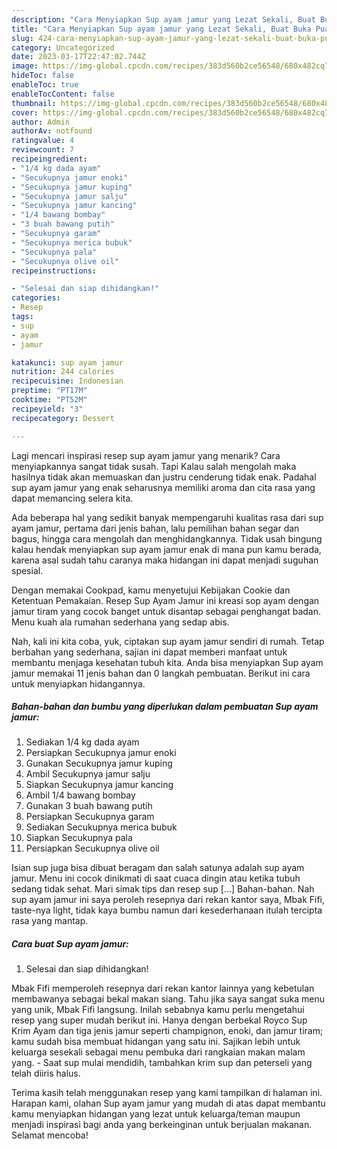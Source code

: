 ```yaml
---
description: "Cara Menyiapkan Sup ayam jamur yang Lezat Sekali, Buat Buka Puasa Enak Banget"
title: "Cara Menyiapkan Sup ayam jamur yang Lezat Sekali, Buat Buka Puasa Enak Banget"
slug: 424-cara-menyiapkan-sup-ayam-jamur-yang-lezat-sekali-buat-buka-puasa-enak-banget
category: Uncategorized
date: 2023-03-17T22:47:02.744Z
image: https://img-global.cpcdn.com/recipes/383d560b2ce56548/680x482cq70/sup-ayam-jamur-foto-resep-utama.jpg
hideToc: false
enableToc: true
enableTocContent: false
thumbnail: https://img-global.cpcdn.com/recipes/383d560b2ce56548/680x482cq70/sup-ayam-jamur-foto-resep-utama.jpg
cover: https://img-global.cpcdn.com/recipes/383d560b2ce56548/680x482cq70/sup-ayam-jamur-foto-resep-utama.jpg
author: Admin
authorAv: notfound
ratingvalue: 4
reviewcount: 7
recipeingredient:
- "1/4 kg dada ayam"
- "Secukupnya jamur enoki"
- "Secukupnya jamur kuping"
- "Secukupnya jamur salju"
- "Secukupnya jamur kancing"
- "1/4 bawang bombay"
- "3 buah bawang putih"
- "Secukupnya garam"
- "Secukupnya merica bubuk"
- "Secukupnya pala"
- "Secukupnya olive oil"
recipeinstructions:

- "Selesai dan siap dihidangkan!"
categories:
- Resep
tags:
- sup
- ayam
- jamur

katakunci: sup ayam jamur 
nutrition: 244 calories
recipecuisine: Indonesian
preptime: "PT17M"
cooktime: "PT52M"
recipeyield: "3"
recipecategory: Dessert

---
```



Lagi mencari inspirasi resep sup ayam jamur yang menarik? Cara menyiapkannya sangat tidak susah. Tapi Kalau salah mengolah maka hasilnya tidak akan memuaskan dan justru cenderung tidak enak. Padahal sup ayam jamur yang enak seharusnya memiliki aroma dan cita rasa yang dapat memancing selera kita.


Ada beberapa hal yang sedikit banyak mempengaruhi kualitas rasa dari sup ayam jamur, pertama dari jenis bahan, lalu pemilihan bahan segar dan bagus, hingga cara mengolah dan menghidangkannya. Tidak usah bingung kalau hendak menyiapkan sup ayam jamur enak di mana pun kamu berada, karena asal sudah tahu caranya maka hidangan ini dapat menjadi suguhan spesial.

Dengan memakai Cookpad, kamu menyetujui Kebijakan Cookie dan Ketentuan Pemakaian. Resep Sup Ayam Jamur ini kreasi sop ayam dengan jamur tiram yang cocok banget untuk disantap sebagai penghangat badan. Menu kuah ala rumahan sederhana yang sedap abis.


Nah, kali ini kita coba, yuk, ciptakan sup ayam jamur sendiri di rumah. Tetap berbahan yang sederhana, sajian ini dapat memberi manfaat untuk membantu menjaga kesehatan tubuh kita. Anda bisa menyiapkan Sup ayam jamur memakai 11 jenis bahan dan 0 langkah pembuatan. Berikut ini cara untuk menyiapkan hidangannya.

<!--inarticleads1-->

##### Bahan-bahan dan bumbu yang diperlukan dalam pembuatan Sup ayam jamur:

1. Sediakan 1/4 kg dada ayam
1. Persiapkan Secukupnya jamur enoki
1. Gunakan Secukupnya jamur kuping
1. Ambil Secukupnya jamur salju
1. Siapkan Secukupnya jamur kancing
1. Ambil 1/4 bawang bombay
1. Gunakan 3 buah bawang putih
1. Persiapkan Secukupnya garam
1. Sediakan Secukupnya merica bubuk
1. Siapkan Secukupnya pala
1. Persiapkan Secukupnya olive oil


Isian sup juga bisa dibuat beragam dan salah satunya adalah sup ayam jamur. Menu ini cocok dinikmati di saat cuaca dingin atau ketika tubuh sedang tidak sehat. Mari simak tips dan resep sup […] Bahan-bahan. Nah sup ayam jamur ini saya peroleh resepnya dari rekan kantor saya, Mbak Fifi, taste-nya light, tidak kaya bumbu namun dari kesederhanaan itulah tercipta rasa yang mantap. 

<!--inarticleads2-->

##### Cara buat Sup ayam jamur:


1. Selesai dan siap dihidangkan!

Mbak Fifi memperoleh resepnya dari rekan kantor lainnya yang kebetulan membawanya sebagai bekal makan siang. Tahu jika saya sangat suka menu yang unik, Mbak Fifi langsung. Inilah sebabnya kamu perlu mengetahui resep yang super mudah berikut ini. Hanya dengan berbekal Royco Sup Krim Ayam dan tiga jenis jamur seperti champignon, enoki, dan jamur tiram; kamu sudah bisa membuat hidangan yang satu ini. Sajikan lebih untuk keluarga sesekali sebagai menu pembuka dari rangkaian makan malam yang. - Saat sup mulai mendidih, tambahkan krim sup dan peterseli yang telah diiris halus. 

Terima kasih telah menggunakan resep yang kami tampilkan di halaman ini. Harapan kami, olahan Sup ayam jamur yang mudah di atas dapat membantu kamu menyiapkan hidangan yang lezat untuk keluarga/teman maupun menjadi inspirasi bagi anda yang berkeinginan untuk berjualan makanan. Selamat mencoba!
